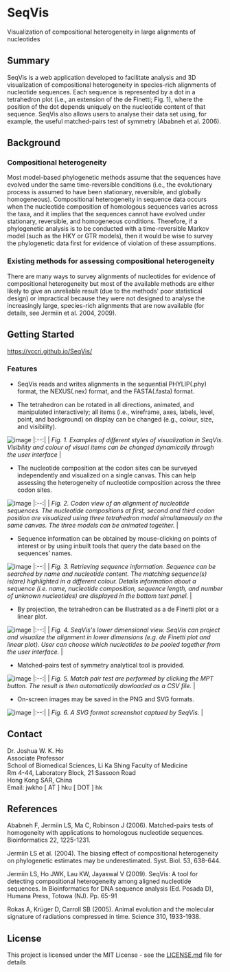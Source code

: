 # SeqVis

Visualization of compositional heterogeneity in large alignments of nucleotides

## Summary

SeqVis is a web application developed to facilitate analysis and 3D visualization of compositional heterogeneity in species-rich alignments of nucleotide sequences. Each sequence is represented by a dot in a tetrahedron plot (i.e., an extension of the de Finetti; Fig. 1), where the position of the dot depends uniquely on the nucleotide content of that sequence. SeqVis also allows users to analyse their data set using, for example, the useful matched-pairs test of symmetry (Ababneh et al. 2006).

## Background

### Compositional heterogeneity

Most model-based phylogenetic methods assume that the sequences have evolved under the same time-reversible conditions (i.e., the evolutionary process is assumed to have been stationary, reversible, and globally homogeneous). Compositional heterogeneity in sequence data occurs when the nucleotide composition of homologous sequences varies across the taxa, and it implies that the sequences cannot have evolved under stationary, reversible, and homogeneous conditions. Therefore, if a phylogenetic analysis is to be conducted with a time-reversible Markov model (such as the HKY or GTR models), then it would be wise to survey the phylogenetic data first for evidence of violation of these assumptions.

### Existing methods for assessing compositional heterogeneity

There are many ways to survey alignments of nucleotides for evidence of compositional heterogeneity but most of the available methods are either likely to give an unreliable result (due to the methods' poor statistical design) or impractical because they were not designed to analyse the increasingly large, species-rich alignments that are now available (for details, see Jermiin et al. 2004, 2009).

## Getting Started

https://vccri.github.io/SeqVis/

### Features

* SeqVis reads and writes alignments in the sequential PHYLIP(.phy) format, the NEXUS(.nex) format, and the FASTA(.fasta) format.

* The tetrahedron can be rotated in all directions, animated, and manipulated interactively; all items (i.e., wireframe, axes, labels, level, point, and background) on display can be changed (e.g., colour, size, and visibility).

![image](/image/readme_pics/differentDisplay.png?raw=true)
|:--:| 
| *Fig. 1. Examples of different styles of visualization in SeqVis. Visibility and colour of visual items can be changed dynamically through the user interface* |

* The nucleotide composition at the codon sites can be surveyed independently and visualized on a single canvas. This can help assessing the heterogeneity of nucleotide composition across the three codon sites.

![image](/image/readme_pics/codonView.png?raw=true)
|:--:| 
| *Fig. 2. Codon view of an alignment of nucleotide sequences. The nucleotide compositions at first, second and third codon position are visualized using three tetrahedron model simultaneously on the same canvas. The three models can be animated together.* |

* Sequence information can be obtained by mouse-clicking on points of interest or by using inbuilt tools that query the data based on the sequences’ names.

![image](/image/readme_pics/search.png?raw=true)
|:--:| 
| *Fig. 3. Retrieving sequence information. Sequence can be searched by name and nucleotide content. The matching sequence(s) is(are) highlighted in a different colour. Details information about a sequence (i.e. name, nucleotide composition, sequence length, and number of unknown nucleotides) are displayed in the bottom text panel.* |

* By projection, the tetrahedron can be illustrated as a de Finetti plot or a linear plot.

![image](/image/readme_pics/differentPlots.png?raw=true)
|:--:| 
| *Fig. 4. SeqVis's lower dimensional view. SeqVis can project and visualize the alignment in lower dimensions (e.g. de Finetti plot and linear plot). User can choose which nucleotides to be pooled together from the user interface.* |

* Matched-pairs test of symmetry analytical tool is provided.

![image](/image/readme_pics/matchedPairTest.png?raw=true)
|:--:| 
| *Fig. 5. Match pair test are performed by clicking the MPT button. The result is then automatically dowloaded as a CSV file.* |

* On-screen images may be saved in the PNG and SVG formats.

![image](/image/readme_pics/screenPrint.svg)
|:--:| 
| *Fig. 6. A SVG format screenshot captued by SeqVis.* |

## Contact

Dr. Joshua W. K. Ho<br />
Associate Professor<br />
School of Biomedical Sciences, Li Ka Shing Faculty of Medicine<br />
Rm 4-44, Laboratory Block, 21 Sassoon Road<br />
Hong Kong SAR, China<br />
Email: jwkho [ AT ] hku [ DOT ] hk 

## References
Ababneh F, Jermiin LS, Ma C, Robinson J (2006). Matched-pairs tests of homogeneity with applications to homologous nucleotide sequences. Bioinformatics 22, 1225-1231.<br /> 

Jermiin LS et al. (2004). The biasing effect of compositional heterogeneity on phylogenetic estimates may be underestimated. Syst. Biol. 53, 638-644.<br /> 

Jermiin LS, Ho JWK, Lau KW, Jayaswal V (2009). SeqVis: A tool for detecting compositional heterogeneity among aligned nucleotide sequences. In Bioinformatics for DNA sequence analysis (Ed. Posada D), Humana Press, Totowa (NJ). Pp. 65-91<br /> 

Rokas A, Krüger D, Carroll SB (2005). Animal evolution and the molecular signature of radiations compressed in time. Science 310, 1933-1938.<br />

## License

This project is licensed under the MIT License - see the [LICENSE.md](LICENSE.md) file for details
